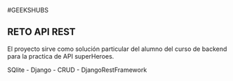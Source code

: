 #GEEKSHUBS  
## RETO API REST

El proyecto sirve como solución particular del alumno del curso de backend para la practica
de API superHeroes.

SQlite - Django - CRUD  - DjangoRestFramework


